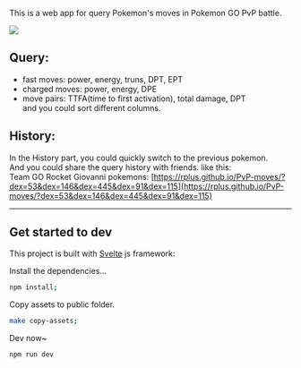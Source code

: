 
This is a web app for query Pokemon's moves in Pokemon GO PvP battle.

![](https://i.imgur.com/yuYTvH8.png)

## Query:

+ fast moves: power, energy, truns, DPT, EPT
+ charged moves: power, energy, DPE
+ move pairs: TTFA(time to first activation), total damage, DPT  
  and you could sort different columns.

## History:

In the History part, you could quickly switch to the previous pokemon.  
And you could share the query history with friends.
like this:  
Team GO Rocket Giovanni pokemons:
[https://rplus.github.io/PvP-moves/?dex=53&dex=146&dex=445&dex=91&dex=115](https://rplus.github.io/PvP-moves/?dex=53&dex=146&dex=445&dex=91&dex=115)

---

## Get started to dev

This project is built with [Svelte](https://svelte.dev/) js framework:

Install the dependencies...

```bash
npm install;
```

Copy assets to public folder.

```bash
make copy-assets;
```

Dev now~

```bash
npm run dev
```
